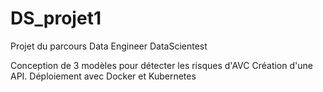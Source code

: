 # DS_projet1
Projet du parcours Data Engineer DataScientest

Conception de 3 modèles pour détecter les risques d'AVC
Création d'une API. 
Déploiement avec Docker et Kubernetes
